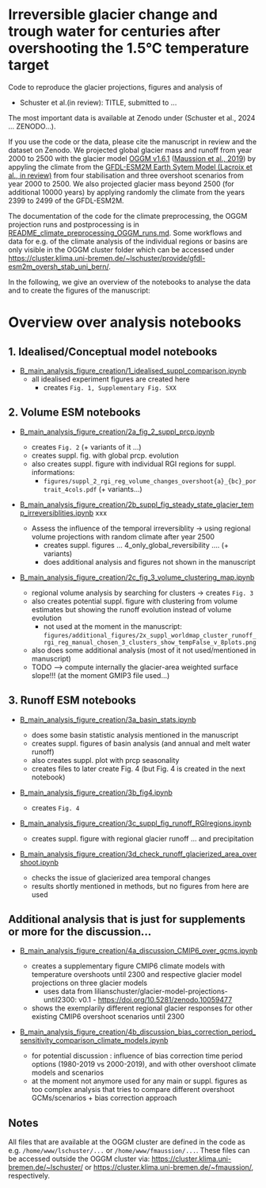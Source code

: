 # Irreversible glacier change and trough water for centuries after overshooting the 1.5°C temperature target
Code to reproduce the glacier projections, figures and analysis of 
- Schuster et al.(in review): TITLE, submitted to ... 

The most important data is available at Zenodo under (Schuster et al., 2024 ... ZENODO...). 

If you use the code or the data, please cite the manuscript in review and the dataset on Zenodo. 
We projected global glacier mass and runoff from year 2000 to 2500 with the glacier model [OGGM v1.6.1](https://doi.org/10.5281/zenodo.8287580) ([Maussion et al., 2019](https://www.geosci-model-dev.net/12/909/2019/)) by appyling the climate from the [GFDL-ESM2M Earth Sytem Model (Lacroix et al., in review)](https://doi.org/10.22541/essoar.171588258.80079180/v1) from four stabilisation and three overshoot scenarios from year 2000 to 2500. We also projected glacier mass beyond 2500 (for additional 10000 years) by applying randomly the climate from the years 2399 to 2499 of the GFDL-ESM2M. 


The documentation of the code for the climate preprocessing, the OGGM projection runs and postprocessing is in [README_climate_preprocessing_OGGM_runs.md](README_climate_preprocessing_OGGM_runs.md). Some workflows and data for e.g. of the climate analysis of the individual regions or basins are only visible in the OGGM cluster folder which can be accessed under https://cluster.klima.uni-bremen.de/~lschuster/provide/gfdl-esm2m_oversh_stab_uni_bern/.   

In the following, we give an overview of the notebooks to analyse the data and to create the figures of the manuscript:



# Overview over analysis notebooks

## 1. Idealised/Conceptual model notebooks

- [B_main_analysis_figure_creation/1_idealised_suppl_comparison.ipynb](B_main_analysis_figure_creation/1_idealised_suppl_comparison.ipynb)
    - all idealised experiment figures are created here 
        - creates `Fig. 1, Supplementary Fig. SXX`

         
## 2. Volume ESM notebooks
  
- [B_main_analysis_figure_creation/2a_fig_2_suppl_prcp.ipynb](B_main_analysis_figure_creation/2a_fig_2_suppl_prcp.ipynb)
    - creates `Fig. 2` (+ variants of it ...)
    - creates suppl. fig. with global prcp. evolution 
    - also creates suppl. figure with individual RGI regions for suppl. informations: 
        - `figures/suppl_2_rgi_reg_volume_changes_overshoot{a}_{bc}_portrait_4cols.pdf` (+ variants...)

- [B_main_analysis_figure_creation/2b_suppl_fig_steady_state_glacier_temp_irreversiblities.ipynb](B_main_analysis_figure_creation/2b_suppl_fig_steady_state_glacier_temp_irreversiblities.ipynb) xxx 
    - Assess the influence of the temporal irreversiblity -> using regional volume projections with random climate after year 2500 
        - creates suppl. figures ... 4_only_global_reversibility .... (+ variants)
        - does additional analysis and figures not shown in the manuscript 
        

- [B_main_analysis_figure_creation/2c_fig_3_volume_clustering_map.ipynb](B_main_analysis_figure_creation/2c_fig_3_volume_clustering_map.ipynb) 
    - regional volume analysis by searching for clusters -> creates `Fig. 3`
    - also creates potential suppl. figure with clustering from volume estimates but showing the runoff evolution instead of volume evolution
        - not used at the moment in the manuscript: `figures/additional_figures/2x_suppl_worldmap_cluster_runoff_rgi_reg_manual_chosen_3_clusters_show_tempFalse_v_8plots.png`
    - also does some additional analysis (most of it not used/mentioned in manuscript)
    - TODO --> compute internally the glacier-area weighted surface slope!!! (at the moment GMIP3 file used...)
    
## 3. Runoff ESM notebooks 
 
- [B_main_analysis_figure_creation/3a_basin_stats.ipynb](B_main_analysis_figure_creation/3a_basin_stats.ipynb)  
    - does some basin statistic analysis mentioned in the manuscript 
    - creates suppl. figures of basin analysis (and annual and melt water runoff)
    - also creates suppl. plot with prcp seasonality    
    - creates files to later create Fig. 4 (but Fig. 4 is created in the next notebook)
 
 - [B_main_analysis_figure_creation/3b_fig4.ipynb](B_main_analysis_figure_creation/3b_fig4.ipynb) 
     - creates `Fig. 4`

- [B_main_analysis_figure_creation/3c_suppl_fig_runoff_RGIregions.ipynb](B_main_analysis_figure_creation/3c_suppl_fig_runoff_RGIregions.ipynb)
    - creates suppl. figure with regional glacier runoff ... and precipitation 
    
- [B_main_analysis_figure_creation/3d_check_runoff_glacierized_area_overshoot.ipynb](B_main_analysis_figure_creation/3d_check_runoff_glacierized_area_overshoot.ipynb)
    - checks the issue of glacierized area temporal changes 
    - results shortly mentioned in methods, but no figures from here are used

## Additional analysis that is just for supplements or more for the discussion... 

- [B_main_analysis_figure_creation/4a_discussion_CMIP6_over_gcms.ipynb](B_main_analysis_figure_creation/4a_discussion_CMIP6_over_gcms.ipynb) 
    - creates a supplementary figure CMIP6 climate models with temperature overshoots until 2300 and respective glacier model projections on three glacier models
        - uses data from lilianschuster/glacier-model-projections-until2300: v0.1 - https://doi.org/10.5281/zenodo.10059477
    - shows the exemplarily different regional glacier responses for other existing CMIP6 overshoot scenarios until 2300
  
- [B_main_analysis_figure_creation/4b_discussion_bias_correction_period_sensitivity_comparison_climate_models.ipynb](B_main_analysis_figure_creation/4b_discussion_bias_correction_period_sensitivity_comparison_climate_models.ipynb)
    - for potential discussion : influence of bias correction time period options (1980-2019 vs 2000-2019), and with other overshoot climate models and scenarios
    - at the moment not anymore used for any main or suppl. figures as too complex analysis that tries to compare different overshoot GCMs/scenarios + bias correction approach
    
    
## Notes
All files that are available at the OGGM cluster are defined in the code as e.g. `/home/www/lschuster/...` or `/home/www/fmaussion/...`. These files can be accessed outside the OGGM cluster via: https://cluster.klima.uni-bremen.de/~lschuster/ or https://cluster.klima.uni-bremen.de/~fmaussion/, respectively. 

        
        

